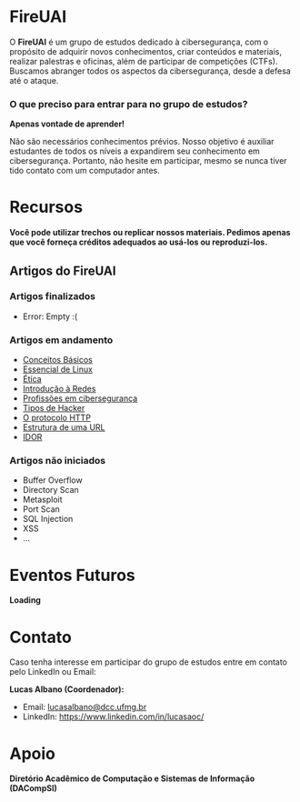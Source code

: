 # FireUAI
O **FireUAI** é um grupo de estudos dedicado à cibersegurança, com o propósito de adquirir novos conhecimentos, criar conteúdos e materiais, realizar palestras e oficinas, além de participar de competições (CTFs). Buscamos abranger todos os aspectos da cibersegurança, desde a defesa até o ataque.

### O que preciso para entrar para no grupo de estudos?

**Apenas vontade de aprender!** 

Não são necessários conhecimentos prévios. Nosso objetivo é auxiliar estudantes de todos os níveis a expandirem seu conhecimento em cibersegurança. Portanto, não hesite em participar, mesmo se nunca tiver tido contato com um computador antes.

# Recursos

**Você pode utilizar trechos ou replicar nossos materiais. Pedimos apenas que você forneça créditos adequados ao usá-los ou reproduzi-los.**
## Artigos do FireUAI

### Artigos finalizados
- Error: Empty :(

### Artigos em andamento
- [Conceitos Básicos](./Artigos/Conceitos%20Básicos.md)
- [Essencial de Linux](./Artigos/Essencial%20de%20Linux.md)
- [Ética](./Artigos/Ética.md)
- [Introdução à Redes](./Artigos/Introdução%20à%20Redes.md)
- [Profissões em cibersegurança](./Artigos/Profissões%20em%20cibersegurança.md)
- [Tipos de Hacker](./Artigos/Tipos%20de%20Hacker.md)
- [O protocolo HTTP](./Artigos/HTTP%20e%20HTTPS.md)
- [Estrutura de uma URL](./Artigos/Estrutura%20de%20uma%20URL.md)
- [IDOR](./Artigos/IDOR.md)

### Artigos não iniciados
- Buffer Overflow
- Directory Scan
- Metasploit
- Port Scan
- SQL Injection
- XSS
- ...

# Eventos Futuros
**Loading**

# Contato
Caso tenha interesse em participar do grupo de estudos entre em contato pelo LinkedIn ou Email:

**Lucas Albano (Coordenador):** 
- Email: lucasalbano@dcc.ufmg.br
- LinkedIn: https://www.linkedin.com/in/lucasaoc/

# Apoio
**Diretório Acadêmico de Computação e Sistemas de Informação (DACompSI)**
